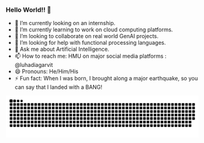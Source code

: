 ### Hello World!! 👋

- 🔭 I’m currently looking on an internship.
- 🌱 I’m currently learning to work on cloud computing platforms.
- 👯 I’m looking to collaborate on real world GenAI projects.
- 🤔 I’m looking for help with functional processing languages.
- 💬 Ask me about Artificial Intelligence.
- 📫 How to reach me: HMU on major social media platforms : @luhadiagarvit
- 😄 Pronouns: He/Him/His
- ⚡ Fun fact: When I was born, I brought along a major earthquake, so you can say that I landed with a BANG!

<picture>
  <source media="(prefers-color-scheme: dark)" srcset="https://raw.githubusercontent.com/platane/platane/output/github-contribution-grid-snake-dark.svg">
  <source media="(prefers-color-scheme: light)" srcset="https://raw.githubusercontent.com/platane/platane/output/github-contribution-grid-snake.svg">
  <img alt="github contribution grid snake animation" src="https://raw.githubusercontent.com/platane/platane/output/github-contribution-grid-snake.svg">
</picture>
